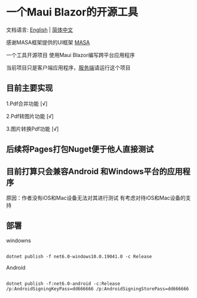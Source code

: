# 一个Maui Blazor的开源工具

文档语言: [English](README.en.md) | [简体中文](README.md)  

感谢MASA框架提供的UI框架 [MASA](https://masa-blazor-docs-dev.lonsid.cn/)

一个工具开源项目 使用Maui Blazor编写跨平台应用程序

当前项目只是客户端应用程序，[服务端](https://github.com/239573049/token)请运行这个项目

## 目前主要实现

1.Pdf合并功能 [√]

2.Pdf转图片功能 [√]

3.图片转换Pdf功能 [√]

## 后续将Pages打包Nuget便于他人直接测试

## 目前打算只会兼容Android 和Windows平台的应用程序

原因：作者没有iOS和Mac设备无法对其进行测试
有考虑对待iOS和Mac设备的支持

## 部署

windowns

```shell

dotnet publish -f net6.0-windows10.0.19041.0 -c Release

```
Android

```shell

dotnet publish -f:net6.0-android -c:Release /p:AndroidSigningKeyPass=dd666666 /p:AndroidSigningStorePass=dd666666

```

